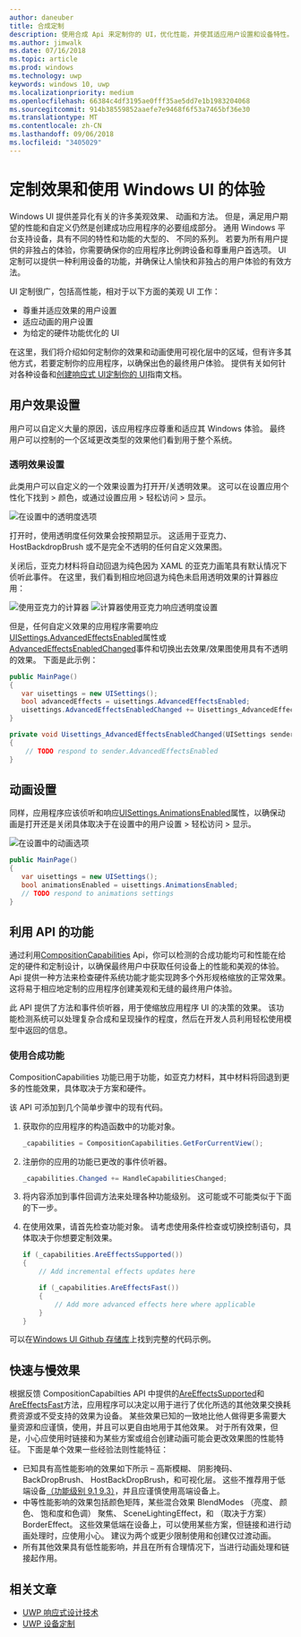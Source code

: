 ```yaml
---
author: daneuber
title: 合成定制
description: 使用合成 Api 来定制你的 UI，优化性能，并使其适应用户设置和设备特性。
ms.author: jimwalk
ms.date: 07/16/2018
ms.topic: article
ms.prod: windows
ms.technology: uwp
keywords: windows 10, uwp
ms.localizationpriority: medium
ms.openlocfilehash: 66384c4df3195ae0fff35ae5dd7e1b1983204068
ms.sourcegitcommit: 914b38559852aaefe7e9468f6f53a7465bf36e30
ms.translationtype: MT
ms.contentlocale: zh-CN
ms.lasthandoff: 09/06/2018
ms.locfileid: "3405029"
---
```

# <a name="tailoring-effects--experiences-using-windows-ui"></a>定制效果和使用 Windows UI 的体验

Windows UI 提供差异化有关的许多美观效果、 动画和方法。 但是，满足用户期望的性能和自定义仍然是创建成功应用程序的必要组成部分。 通用 Windows 平台支持设备，具有不同的特性和功能的大型的、 不同的系列。 若要为所有用户提供的非独占的体验，你需要确保你的应用程序比例跨设备和尊重用户首选项。 UI 定制可以提供一种利用设备的功能，并确保让人愉快和非独占的用户体验的有效方法。

UI 定制很广，包括高性能，相对于以下方面的美观 UI 工作：

- 尊重并适应效果的用户设置
- 适应动画的用户设置
- 为给定的硬件功能优化的 UI

在这里，我们将介绍如何定制你的效果和动画使用可视化层中的区域，但有许多其他方式，若要定制你的应用程序，以确保出色的最终用户体验。 提供有关如何针对各种设备和[创建响应式 UI](/design/layout/responsive-design.md)[定制你的 UI](/design/layout/screen-sizes-and-breakpoints-for-responsive-design.md)指南文档。

## <a name="user-effects-settings"></a>用户效果设置

用户可以自定义大量的原因，该应用程序应尊重和适应其 Windows 体验。 最终用户可以控制的一个区域更改类型的效果他们看到用于整个系统。

### <a name="transparency-effects-settings"></a>透明效果设置

此类用户可以自定义的一个效果设置为打开开/关透明效果。 这可以在设置应用个性化下找到 > 颜色，或通过设置应用 > 轻松访问 > 显示。

![在设置中的透明度选项](images/tailoring-transparency-setting.png)

打开时，使用透明度任何效果会按预期显示。 这适用于亚克力、 HostBackdropBrush 或不是完全不透明的任何自定义效果图。

关闭后，亚克力材料将自动回退为纯色因为 XAML 的亚克力画笔具有默认情况下侦听此事件。 在这里，我们看到相应地回退为纯色未启用透明效果的计算器应用：

![使用亚克力的计算器](images/tailoring-acrylic.png)
![计算器使用亚克力响应透明度设置](images/tailoring-acrylic-fallback.png)

但是，任何自定义效果的应用程序需要响应[UISettings.AdvancedEffectsEnabled](https://docs.microsoft.com/uwp/api/windows.ui.viewmanagement.uisettings.advancedeffectsenabledchanged)属性或[AdvancedEffectsEnabledChanged](https://docs.microsoft.com/uwp/api/windows.ui.viewmanagement.uisettings.advancedeffectsenabledchanged)事件和切换出去效果/效果图使用具有不透明的效果。 下面是此示例：

```cs
public MainPage()
{
   var uisettings = new UISettings();
   bool advancedEffects = uisettings.AdvancedEffectsEnabled;
   uisettings.AdvancedEffectsEnabledChanged += Uisettings_AdvancedEffectsEnabledChanged;
}

private void Uisettings_AdvancedEffectsEnabledChanged(UISettings sender, object args)
{
    // TODO respond to sender.AdvancedEffectsEnabled
}
```

## <a name="animations-settings"></a>动画设置

同样，应用程序应该侦听和响应[UISettings.AnimationsEnabled](https://docs.microsoft.com/uwp/api/windows.ui.viewmanagement.uisettings.animationsenabled)属性，以确保动画是打开还是关闭具体取决于在设置中的用户设置 > 轻松访问 > 显示。

![在设置中的动画选项](images/tailoring-animations-setting.png)

```cs
public MainPage()
{
   var uisettings = new UISettings();
   bool animationsEnabled = uisettings.AnimationsEnabled;
   // TODO respond to animations settings
}

```

## <a name="leveraging-the-capabilities-api"></a>利用 API 的功能

通过利用[CompositionCapabilities](/uwp/api/windows.ui.composition.compositioncapabilities) Api，你可以检测的合成功能均可和性能在给定的硬件和定制设计，以确保最终用户中获取任何设备上的性能和美观的体验。 Api 提供一种方法来检查硬件系统功能才能实现跨多个外形规格缩放的正常效果。 这将易于相应地定制的应用程序创建美观和无缝的最终用户体验。

此 API 提供了方法和事件侦听器，用于使缩放应用程序 UI 的决策的效果。 该功能检测系统可以处理复杂合成和呈现操作的程度，然后在开发人员利用轻松使用模型中返回的信息。

### <a name="using-composition-capabilities"></a>使用合成功能

CompositionCapabilities 功能已用于功能，如亚克力材料，其中材料将回退到更多的性能效果，具体取决于方案和硬件。

该 API 可添加到几个简单步骤中的现有代码。

1. 获取你的应用程序的构造函数中的功能对象。

    ```cs
    _capabilities = CompositionCapabilities.GetForCurrentView();
    ```

1. 注册你的应用的功能已更改的事件侦听器。

    ```cs
    _capabilities.Changed += HandleCapabilitiesChanged;
    ```

1. 将内容添加到事件回调方法来处理各种功能级别。 这可能或不可能类似于下面的下一步。
1. 在使用效果，请首先检查功能对象。 请考虑使用条件检查或切换控制语句，具体取决于你想要定制效果。

    ```cs
    if (_capabilities.AreEffectsSupported())
    {
        // Add incremental effects updates here

        if (_capabilities.AreEffectsFast())
        {
            // Add more advanced effects here where applicable
        }
    }
    ```

可以在[Windows UI Github 存储库](https://github.com/Microsoft/WindowsUIDevLabs/tree/master/SampleGallery/Samples/SDK%2015063/CompCapabilities)上找到完整的代码示例。

## <a name="fast-vs-slow-effects"></a>快速与慢效果

根据反馈 CompositionCapabilties API 中提供的[AreEffectsSupported](/uwp/api/windows.ui.composition.compositioncapabilities.areeffectssupported)和[AreEffectsFast](/uwp/api/windows.ui.composition.compositioncapabilities.areeffectsfast)方法，应用程序可以决定以用于进行了优化所选的其他效果交换耗费资源或不受支持的效果为设备。 某些效果已知的一致地比他人做得更多需要大量资源和应谨慎，使用，并且可以更自由地用于其他效果。 对于所有效果，但是，小心应使用时链接和为某些方案或组合创建动画可能会更改效果图的性能特征。 下面是单个效果一些经验法则性能特征：

- 已知具有高性能影响的效果如下所示 – 高斯模糊、 阴影掩码、 BackDropBrush、 HostBackDropBrush，和可视化层。 这些不推荐用于低端设备[（功能级别 9.1 9.3）](https://msdn.microsoft.com/library/windows/desktop/ff476876(v=vs.85).aspx)，并且应谨慎使用高端设备上。
- 中等性能影响的效果包括颜色矩阵，某些混合效果 BlendModes （亮度、 颜色、 饱和度和色调） 聚焦、 SceneLightingEffect，和 （取决于方案） BorderEffect。 这些效果低端在设备上，可以使用某些方案，但链接和进行动画处理时，应使用小心。 建议为两个或更少限制使用和创建仅过渡动画。
- 所有其他效果具有低性能影响，并且在所有合理情况下，当进行动画处理和链接起作用。

## <a name="related-articles"></a>相关文章

- [UWP 响应式设计技术](https://docs.microsoft.com/windows/uwp/design/layout/responsive-design)
- [UWP 设备定制](https://docs.microsoft.com/windows/uwp/design/layout/screen-sizes-and-breakpoints-for-responsive-design)
